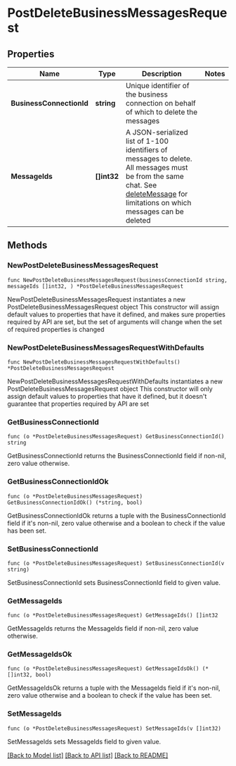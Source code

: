 # PostDeleteBusinessMessagesRequest

## Properties

Name | Type | Description | Notes
------------ | ------------- | ------------- | -------------
**BusinessConnectionId** | **string** | Unique identifier of the business connection on behalf of which to delete the messages | 
**MessageIds** | **[]int32** | A JSON-serialized list of 1-100 identifiers of messages to delete. All messages must be from the same chat. See [deleteMessage](https://core.telegram.org/bots/api/#deletemessage) for limitations on which messages can be deleted | 

## Methods

### NewPostDeleteBusinessMessagesRequest

`func NewPostDeleteBusinessMessagesRequest(businessConnectionId string, messageIds []int32, ) *PostDeleteBusinessMessagesRequest`

NewPostDeleteBusinessMessagesRequest instantiates a new PostDeleteBusinessMessagesRequest object
This constructor will assign default values to properties that have it defined,
and makes sure properties required by API are set, but the set of arguments
will change when the set of required properties is changed

### NewPostDeleteBusinessMessagesRequestWithDefaults

`func NewPostDeleteBusinessMessagesRequestWithDefaults() *PostDeleteBusinessMessagesRequest`

NewPostDeleteBusinessMessagesRequestWithDefaults instantiates a new PostDeleteBusinessMessagesRequest object
This constructor will only assign default values to properties that have it defined,
but it doesn't guarantee that properties required by API are set

### GetBusinessConnectionId

`func (o *PostDeleteBusinessMessagesRequest) GetBusinessConnectionId() string`

GetBusinessConnectionId returns the BusinessConnectionId field if non-nil, zero value otherwise.

### GetBusinessConnectionIdOk

`func (o *PostDeleteBusinessMessagesRequest) GetBusinessConnectionIdOk() (*string, bool)`

GetBusinessConnectionIdOk returns a tuple with the BusinessConnectionId field if it's non-nil, zero value otherwise
and a boolean to check if the value has been set.

### SetBusinessConnectionId

`func (o *PostDeleteBusinessMessagesRequest) SetBusinessConnectionId(v string)`

SetBusinessConnectionId sets BusinessConnectionId field to given value.


### GetMessageIds

`func (o *PostDeleteBusinessMessagesRequest) GetMessageIds() []int32`

GetMessageIds returns the MessageIds field if non-nil, zero value otherwise.

### GetMessageIdsOk

`func (o *PostDeleteBusinessMessagesRequest) GetMessageIdsOk() (*[]int32, bool)`

GetMessageIdsOk returns a tuple with the MessageIds field if it's non-nil, zero value otherwise
and a boolean to check if the value has been set.

### SetMessageIds

`func (o *PostDeleteBusinessMessagesRequest) SetMessageIds(v []int32)`

SetMessageIds sets MessageIds field to given value.



[[Back to Model list]](../README.md#documentation-for-models) [[Back to API list]](../README.md#documentation-for-api-endpoints) [[Back to README]](../README.md)


